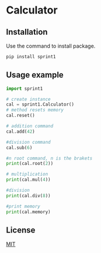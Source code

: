 # Calculator

## Installation

Use the command to install package.

```bash
pip install sprint1
```

## Usage example

```python
import sprint1

# create instance
cal = sprint1.Calculator()
# method resets memory
cal.reset()

# addition command
cal.add(42)

#division command
cal.sub(6)

#n root command, n is the brakets
print(cal.root(2))

# multiplication
print(cal.mul(4))

#division
print(cal.div(8))

#print memory
print(cal.memory)

```


## License
[MIT](https://choosealicense.com/licenses/mit/)